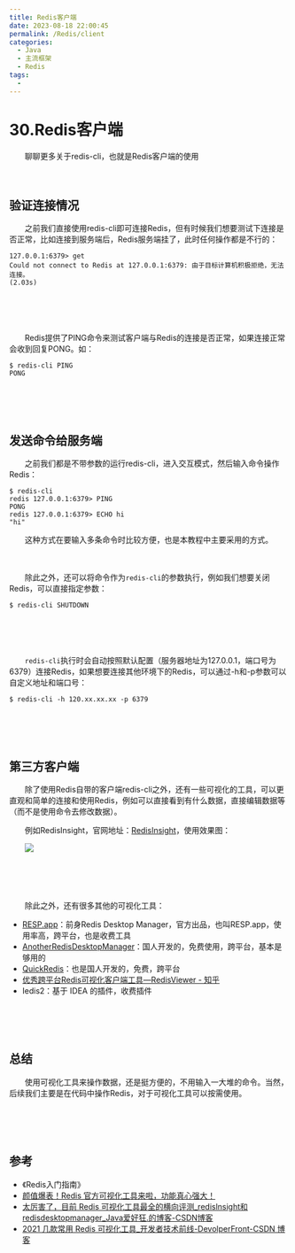 ```yaml
---
title: Redis客户端
date: 2023-08-18 22:00:45
permalink: /Redis/client
categories:
  - Java
  - 主流框架
  - Redis
tags:
  - 
---
```

# 30.Redis客户端

　　聊聊更多关于redis-cli，也就是Redis客户端的使用

<!-- more -->

　　‍

## 验证连接情况

　　之前我们直接使用redis-cli即可连接Redis，但有时候我们想要测试下连接是否正常，比如连接到服务端后，Redis服务端挂了，此时任何操作都是不行的：

```
127.0.0.1:6379> get
Could not connect to Redis at 127.0.0.1:6379: 由于目标计算机积极拒绝，无法连接。
(2.03s)
```

　　‍

　　‍

　　Redis提供了PING命令来测试客户端与Redis的连接是否正常，如果连接正常会收到回复PONG。如：

```
$ redis-cli PING
PONG
```

　　‍

　　‍

## 发送命令给服务端

　　之前我们都是不带参数的运行redis-cli，进入交互模式，然后输入命令操作Redis：

```
$ redis-cli
redis 127.0.0.1:6379> PING
PONG
redis 127.0.0.1:6379> ECHO hi
"hi"
```

　　这种方式在要输入多条命令时比较方便，也是本教程中主要采用的方式。

　　‍

　　除此之外，还可以将命令作为`redis-cli`​的参数执行，例如我们想要关闭Redis，可以直接指定参数：

```
$ redis-cli SHUTDOWN
```

　　‍

　　‍

　　​`redis-cli`​执行时会自动按照默认配置（服务器地址为127.0.0.1，端口号为6379）连接Redis，如果想要连接其他环境下的Redis，可以通过-h和-p参数可以自定义地址和端口号：

```
$ redis-cli -h 120.xx.xx.xx -p 6379
```

　　‍

　　‍

## 第三方客户端

　　除了使用Redis自带的客户端redis-cli之外，还有一些可视化的工具，可以更直观和简单的连接和使用Redis，例如可以直接看到有什么数据，直接编辑数据等（而不是使用命令去修改数据）。

　　例如RedisInsight，官网地址：[RedisInsight](https://redis.com/redis-enterprise/redis-insight/)，使用效果图：

　　​![](https://image.peterjxl.com/blog/image-20230428212721-btol5ws.png)​

　　‍

　　‍

　　除此之外，还有很多其他的可视化工具：

* [RESP.app](https://resp.app/)：前身Redis Desktop Manager，官方出品，也叫RESP.app，使用率高，跨平台，也是收费工具
* [AnotherRedisDesktopManager](https://gitee.com/qishibo/AnotherRedisDesktopManager)：国人开发的，免费使用，跨平台，基本是够用的
* [QuickRedis](https://gitee.com/quick123official/quick_redis_blog/)：也是国人开发的，免费，跨平台
* [优秀跨平台Redis可视化客户端工具—RedisViewer - 知乎](https://zhuanlan.zhihu.com/p/86337312?ivk_sa=1024320u)
* Iedis2：基于 IDEA 的插件，收费插件

　　‍

　　‍

## 总结

　　使用可视化工具来操作数据，还是挺方便的，不用输入一大堆的命令。当然，后续我们主要是在代码中操作Redis，对于可视化工具可以按需使用。

　　‍

　　‍

## 参考

* 《Redis入门指南》
* [颜值爆表！Redis 官方可视化工具来啦，功能真心强大！](https://mp.weixin.qq.com/s/H7dQk_8kno-GKsR_nXtbsQ)
* [太厉害了，目前 Redis 可视化工具最全的横向评测_redislnsight和redisdesktopmanager_Java爱好狂.的博客-CSDN博客](https://blog.csdn.net/wdj_yyds/article/details/122307705)
* [2021 几款常用 Redis 可视化工具_开发者技术前线-DevolperFront-CSDN 博客](https://blog.csdn.net/DevolperFront/article/details/115059485)

　　‍
